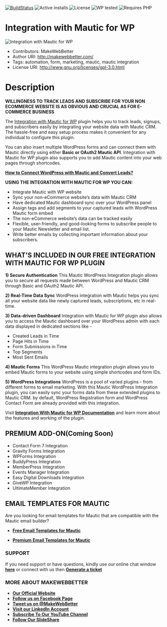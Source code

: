 [![BuildStatus](https://img.shields.io/travis/twbs/bootstrap/v4-dev.svg)](https://travis-ci.org/twbs/bootstrap) ![Active installs](https://img.shields.io/badge/Active-10%2B-brightgreen) ![License](https://img.shields.io/badge/License-GPLv3%20or%20later-yellowgreen) ![WP tested](https://img.shields.io/badge/WP%20tested-5.7-brightgreen) ![Requires PHP](https://img.shields.io/badge/Requires%20PHP-5.6-blue)
# Integration with Mautic for WP
![Integration with Mautic for WP](https://ps.w.org/integration-with-mautic-for-wp/assets/banner-772x250.png)
* Contributors: MakeWebBetter
* Author URI: http://makewebbetter.com/
* Tags: automation, form, marketing, mautic, mautic integration
* License URI: http://www.gnu.org/licenses/gpl-3.0.html

# Description

**WILLINGNESS TO TRACK LEADS AND SUBSCRIBE FOR YOUR NON ECOMMERCE WEBSITE IS AS OBVIOUS AND CRUCIAL AS FOR E-COMMERCE BUSINESS**

The [Integration with Mautic for WP](https://wordpress.org/plugins/integration-with-mautic-for-wp/) plugin helps you to track leads, signups, and subscribers easily by integrating your website data with Mautic CRM. The hassle-free and easy setup process makes it convenient for any individual to configure this plugin. 

You can also insert multiple WordPress forms and can connect them with Mautic directly using either **Basic or OAuth2 Mautic API**. Integration with Mautic for WP plugin also supports you to add Mautic content into your web pages through shortcodes. 

[**How to Connect WordPress with Mautic and Convert Leads?**](https://www.youtube.com/watch?v=Rqm9SHbZAnk)

**USING THE INTEGRATION WITH MAUTIC FOR WP YOU CAN:**
* Integrate Mautic with WP website
* Sync your non-eCommerce website’s data with Mautic CRM
* Have dedicated Mautic dashboard sync over your WordPress panel
* Assign tags and add segments to your captured leads with WordPress Mautic form           embed
* The non-eCommerce website’s data can be tracked easily
* Flexible, user-friendly, and good-looking forms to subscribe people to your
   Mautic Newsletter and email list.
* Write better emails by collecting important information about your subscribers.

## WHAT’S INCLUDED IN OUR FREE INTEGRATION WITH MAUTIC FOR WP PLUGIN 

**1) Secure Authentication**
This Mautic WordPress Integration plugin allows you to secure all requests made between WordPress and Mautic CRM through Basic and OAuth2 Mautic API.

**2) Real-Time Data Sync**
WordPress integration with Mautic helps you sync all your website data like newly captured leads, subscriptions, etc in real-time.

**3) Data-driven Dashboard**
Integration with Mautic for WP plugin also allows you to access the Mautic dashboard over your WordPress admin with each data displayed in dedicated sections like -

* Created Leads in Time
* Page Hits in Time
* Form Submissions in Time
* Top Segments
* Most Sent Emails

**4) Mautic Forms**
This WordPress Mautic integration plugin allows you to embed Mautic forms to your website using simple shortcodes and form IDs.

**5) WordPress Integrations**
WordPress is a pool of varied plugins - from different forms to email marketing. With this Mautic WordPress Integration plugin, you can easily sync your forms data from these extended plugins to Mautic CRM. by default, WordPress Registration form and WordPress Contact Form are already provided with this integration.

Visit [**Integration With Mautic for WP Documentation**](https://docs.makewebbetter.com/wp-mautic-integration/?utm_source=MWB-wpmautic-git&utm_medium=MWB-git-page&utm_campaign=MWB-wpmautic-git) and learn more about the features and working of the plugin.




## PREMIUM ADD-ON(Coming Soon) 

* Contact Form 7 Integration
* Gravity Forms Integration
* WPForms Integration
* BuddyPress Integration
* MemberPress Integration
* Events Manager Integration
* Easy Digital Downloads Integration
* GiveWP Integration
* UltimateMember Integration

## EMAIL TEMPLATES FOR MAUTIC 

Are you looking for email templates for Mautic that are compatible with the Mautic email builder?

* [**Free Email Templates for Mautic**](https://makewebbetter.com/free-mautic-email-templates/?utm_source=MWB-wpmautic-git&utm_medium=MWB-git-page&utm_campaign=MWB-freemauticemailtemplates-git)

* [**Premium Email Templates for Mautic**](https://makewebbetter.com/mautic-email-templates/?utm_source=MWB-wpmautic-git&utm_medium=MWB-git-page&utm_campaign=MWB-mauticemailtemplates-git)

### **SUPPORT**
If you need support or have questions, kindly use our online chat window [**here**](https://makewebbetter.com/?utm_source=MWB-wpmautic-git&utm_medium=MWB-git&utm_campaign=git) or connect with us then [**Generate a ticket**](https://makewebbetter.com/submit-query/?utm_source=MWB-wpmautic-git&utm_medium=MWB-git-page&utm_campaign=MWB-wpmautic-git)

### **MORE ABOUT MAKEWEBBETTER**

- [**Our Official Website**](https://makewebbetter.com/?utm_source=MWB-wpmautic-git&utm_medium=MWB-git&utm_campaign=git)
- [**Follow us on Facebook Page**](https://www.facebook.com/makewebbetter)
- [**Tweet us on @MakeWebBetter**](https://twitter.com/makewebbetter)
- [**Visit our LinkedIn Account**](https://www.linkedin.com/company/makewebbetter)
- [**Subscribe To Our YouTube Channel**](https://www.youtube.com/channel/UC7nYNf0JETOwW3GOD_EW2Ag)
- [**Follow Our SlideShare**](https://www.slideshare.net/MakeWebBetter)











